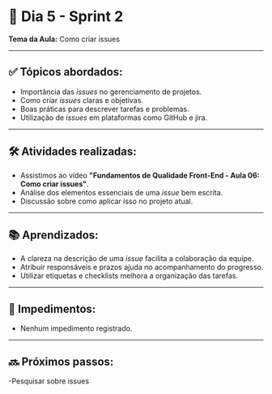# 📅 Dia 5 - Sprint 2
 
**Tema da Aula:** Como criar issues

---

## ✅ Tópicos abordados:
- Importância das *issues* no gerenciamento de projetos.
- Como criar *issues* claras e objetivas.
- Boas práticas para descrever tarefas e problemas.
- Utilização de *issues* em plataformas como GitHub e jira.

---

## 🛠️ Atividades realizadas:
- Assistimos ao vídeo **"Fundamentos de Qualidade Front-End - Aula 06: Como criar issues"**.
- Análise dos elementos essenciais de uma *issue* bem escrita.
- Discussão sobre como aplicar isso no projeto atual.

---

## 📚 Aprendizados:
- A clareza na descrição de uma *issue* facilita a colaboração da equipe.
- Atribuir responsáveis e prazos ajuda no acompanhamento do progresso.
- Utilizar etiquetas e checklists melhora a organização das tarefas.

---

## 🚫 Impedimentos:
- Nenhum impedimento registrado.

---

## 🔜 Próximos passos:
-Pesquisar sobre issues

